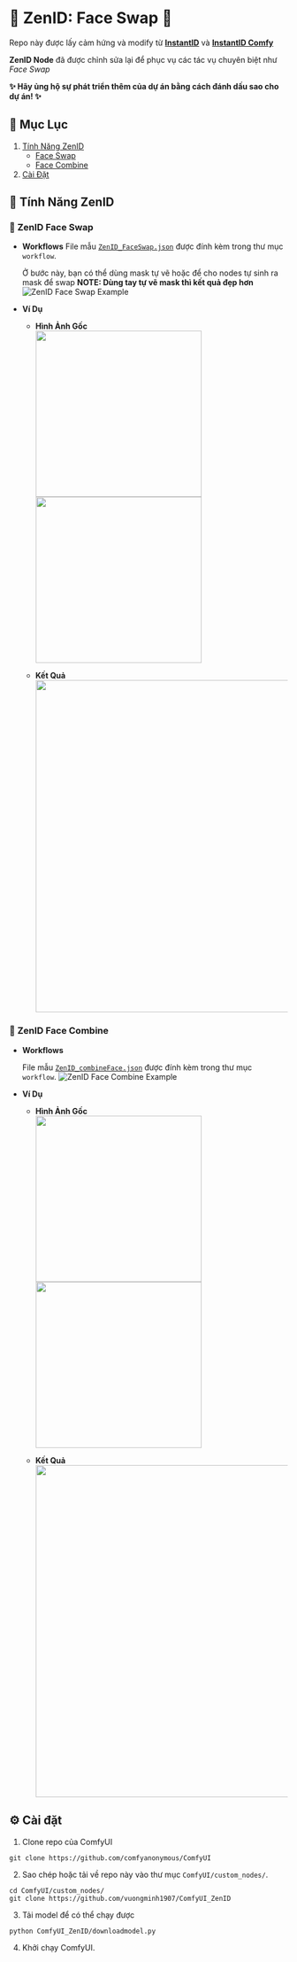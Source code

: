 # 🌟 ZenID: Face Swap 🌟
Repo này được lấy cảm hứng và modify từ [**InstantID**](https://github.com/instantX-research/InstantID) và [**InstantID Comfy**](https://github.com/cubiq/ComfyUI_InstantID)

**ZenID Node** đã được chỉnh sửa lại để phục vụ các tác vụ chuyên biệt như _Face Swap_

**✨ Hãy ủng hộ sự phát triển thêm của dự án bằng cách đánh dấu sao cho dự án! ✨**

## 📑 **Mục Lục** 
1. [Tính Năng ZenID](#zenid-features) 
    * [Face Swap](#zenid-face-swap) 
    * [Face Combine](#zenid-face-combine) 
2. [Cài Đặt](#installation)

## 🌟 **Tính Năng ZenID** <a name="zenid-features"></a>

### 🔗 **ZenID Face Swap** <a name="zenid-face-swap"></a>
- **Workflows**
    File mẫu [`ZenID_FaceSwap.json`](https://github.com/vuongminh1907/ComfyUI_ZenID/blob/main/workflow/ZenID_FaceSwap.json) được đính kèm trong thư mục `workflow`.

    Ở bước này, bạn có thể dùng mask tự vẽ hoặc để cho nodes tự sinh ra mask để swap
    **NOTE: Dùng tay tự vẽ mask thì kết quả đẹp hơn**
    ![ZenID Face Swap Example](https://github.com/vuongminh1907/ComfyUI_ZenID/blob/main/examples/zenid_faceswap.png)

- **Ví Dụ**
    - **Hình Ảnh Gốc**  
      <img src="https://github.com/vuongminh1907/ComfyUI_ZenID/blob/main/examples/blackwukong.png" width="300" /> 
      <img src="https://github.com/vuongminh1907/ComfyUI_ZenID/blob/main/examples/domixi.png" width="300" />

    - **Kết Quả**  
       <img src="https://github.com/vuongminh1907/ComfyUI_ZenID/blob/main/examples/result_faceswap.png" width="600" />


### 🔗 **ZenID Face Combine** <a name="zenid-face-swap"></a>
- **Workflows**

    File mẫu [`ZenID_combineFace.json`](https://github.com/vuongminh1907/ComfyUI_ZenID/blob/main/workflow/ZenID_combineFace.json) được đính kèm trong thư mục `workflow`.
    ![ZenID Face Combine Example](https://github.com/vuongminh1907/ComfyUI_ZenID/blob/main/examples/zenid_combineface.png)
- **Ví Dụ**
    - **Hình Ảnh Gốc**  
      <img src="https://github.com/vuongminh1907/ComfyUI_ZenID/blob/main/examples/haitu.jpg" width="300" /> 
      <img src="https://github.com/vuongminh1907/ComfyUI_ZenID/blob/main/examples/sontung.jpg" width="300" />

    - **Kết Quả**  
       <img src="https://github.com/vuongminh1907/ComfyUI_ZenID/blob/main/examples/result_facecombine.png" width="600" />

## ⚙️ Cài đặt <a name="installation"></a>
1. Clone repo của ComfyUI 
```
git clone https://github.com/comfyanonymous/ComfyUI
```
2. Sao chép hoặc tải về repo này vào thư mục `ComfyUI/custom_nodes/`.
```
cd ComfyUI/custom_nodes/
git clone https://github.com/vuongminh1907/ComfyUI_ZenID
```
3. Tải model để có thể chạy được
```
python ComfyUI_ZenID/downloadmodel.py
```
4. Khởi chạy ComfyUI.

